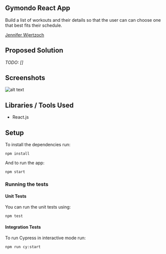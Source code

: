 ## Gymondo React App

Build a list of workouts and their details so that the user can can choose one that best fits their schedule.

[Jennifer Wjertzoch](mailto:wjertzochjennifer@gmail.com)

## Proposed Solution

*TODO: []*

## Screenshots
![alt text](screens/...)

## Libraries / Tools Used

- React.js

## Setup

To install the dependencies run:

`npm install`

And to run the app:

`npm start`


### Running the tests

#### Unit Tests

You can run the unit tests using:

`npm test`

#### Integration Tests

To run Cypress in interactive mode run:

`npm run cy:start`





